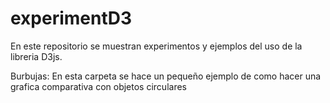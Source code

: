 experimentD3
============

En este repositorio se muestran experimentos y ejemplos del uso de la libreria D3js. 

Burbujas:
En esta carpeta se hace un pequeño ejemplo de como hacer una grafica comparativa con objetos circulares

